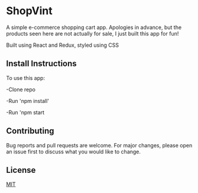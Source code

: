 # ShopVint

A simple e-commerce shopping cart app. Apologies in advance, but the products seen here are not actually for sale, I just built this app for fun!

Built using React and Redux, styled using CSS


## Install Instructions

To use this app:

-Clone repo

-Run 'npm install' 

-Run 'npm start


## Contributing

Bug reports and pull requests are welcome. For major changes, please open an issue first to discuss what you would like to change.


## License

[MIT](https://opensource.org/licenses/MIT)
